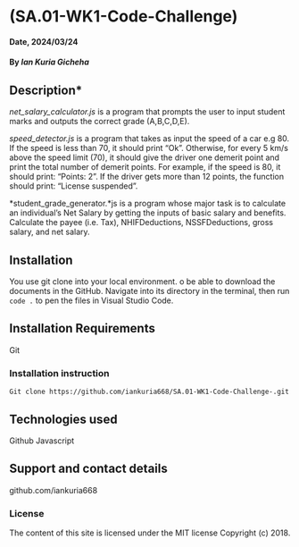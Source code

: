 # (SA.01-WK1-Code-Challenge)

#### Date, 2024/03/24

#### By *Ian Kuria Gicheha*

## Description*
*net_salary_calculator.js* is a program that prompts the user to input student marks and outputs the correct grade (A,B,C,D,E).

*speed_detector.js* is a program that takes as input the speed of a car e.g 80. If the speed is less than 70, it should print “Ok”. Otherwise, for every 5 km/s above the speed limit (70), it should give the driver one demerit point and print the total number of demerit points. For example, if the speed is 80, it should print: “Points: 2”. If the driver gets more than 12 points, the function should print: “License suspended”.

*student_grade_generator.*js is a program whose major task is to calculate an individual’s Net Salary by getting the inputs of basic salary and benefits. Calculate the payee (i.e. Tax), NHIFDeductions, NSSFDeductions, gross salary, and net salary.

## Installation
You use git clone into your local environment. o be able to download the documents in the GitHub. Navigate into its directory in the terminal, then run `code .` to pen the files in Visual Studio Code.

## Installation Requirements
Git

### Installation instruction
```
Git clone https://github.com/iankuria668/SA.01-WK1-Code-Challenge-.git

```

## Technologies used
Github
Javascript

## Support and contact details
github.com/iankuria668

### License
The content of this site is licensed under the MIT license
Copyright (c) 2018.



















